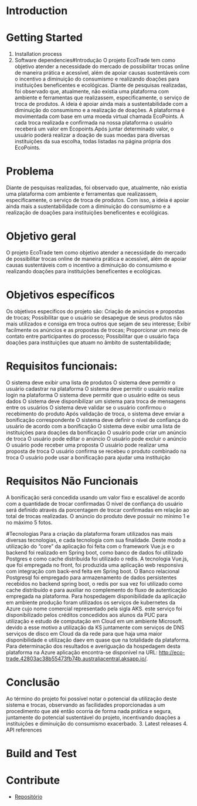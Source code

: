 # Introduction 

# Getting Started
1.	Installation process
2.	Software dependencies#Introdução
O projeto EcoTrade tem como objetivo atender a necessidade do mercado de possibilitar trocas online de maneira prática e acessível, além de apoiar causas sustentáveis com o incentivo a diminuição do consumismo e realizando doações para instituições beneficentes e ecológicas.
Diante de pesquisas realizadas, foi observado que, atualmente, não existia uma plataforma com ambiente e ferramentas que realizassem, especificamente, o serviço de troca de produtos. A ideia é apoiar ainda mais a sustentabilidade com a diminuição do consumismo e a realização de doações.
A plataforma é movimentada com base em uma moeda virtual chamada EcoPoints.
A cada troca realizada e confirmada na nossa plataforma o usuário receberá um valor em Ecopoints.Após juntar determinado valor, o usuário poderá realizar a doação de suas moedas para diversas instituições da sua escolha, todas listadas na página própria dos EcoPoints.

# Problema
Diante de pesquisas realizadas, foi observado que, atualmente, não existia uma plataforma com ambiente e ferramentas que realizassem, especificamente, o serviço de troca de produtos. Com isso, a ideia é apoiar ainda mais a sustentabilidade com a diminuição do consumismo e a realização de doações para instituições beneficentes e ecológicas.

# Objetivo geral
O projeto EcoTrade tem como objetivo atender a necessidade do mercado de possibilitar trocas online de maneira prática e acessível, além de apoiar causas sustentáveis com o incentivo a diminuição do consumismo e realizando doações para instituições beneficentes e ecológicas.

# Objetivos específicos
Os objetivos específicos do projeto são:
Criação de anúncios  e propostas de trocas;
Possibilitar que o usuário se desapegue de seus produtos não mais utilizados  e consiga em troca outros que sejam de seu interesse;
Exibir facilmente os anúncios e as propostas de trocas;
Proporcionar um meio de contato entre participantes do processo;
Possibilitar que o usuário faça doações para instituições que atuam no âmbito de sustentabilidade;

# Requisitos funcionais:
O sistema deve exibir uma lista de produtos
O sistema deve permitir o usuário cadastrar na plataforma
O sistema deve permitir o usuário realize login na plataforma 
O sistema deve permitir que o usuário edite os seus dados
O sistema deve disponibilizar um sistema para troca de mensagens entre os usuários
O sistema deve validar se o usuário confirmou o recebimento do produto 
Após validação de troca, o sistema deve enviar a bonificação correspondente
O sistema deve definir o nível de confiança do usuário de acordo com a bonificação
O sistema deve exibir uma lista de instituições para doações da bonificação
O usuário pode criar um anúncio de troca
O usuário pode editar o anúncio
O usuário pode excluir o anúncio
O usuário pode receber uma proposta
O usuário pode realizar uma proposta de troca
O usuário confirma se recebeu o produto combinado na troca
O usuário pode usar a bonificação para ajudar uma instituição

# Requisitos Não Funcionais
A bonificação será concedida usando um valor fixo e escalável de acordo com a quantidade de trocar confirmadas
O nível de confiança do usuário será definido através da porcentagem de trocar confirmadas em relação ao total de trocas realizadas.
O anúncio do produto deve possuir no mínimo 1 e no máximo 5 fotos.

#Tecnologias
Para a criação da plataforma foram utilizados nas mais diversas tecnologias, e cada tecnologia com sua finalidade. Deste modo a utilização do “core” da aplicação foi feita com o framework Vue.js  e o backend foi realizado em Spring boot,  como banco de dados foi utilizado Postgres e  como  cache distribuída foi utilizado o redis.  A tecnologia Vue.js, que foi empregada no front, foi produzida uma aplicação web responsiva com integração com back-end feita em Spring boot. O Banco relacional Postgresql foi empregado para armazenamento de dados persistentes  recebidos no backend spring boot, o redis por sua vez  foi utilizado como cache distribuído  e para auxiliar no complemento do fluxo de autenticação empregada na plataforma. Para hospedagem disponibilidade da aplicação em ambiente produção foram utilizados os serviços de kubernetes da Azure  cujo nome comercial representado pela sigla AKS.   este serviço foi disponibilizado pelos créditos concedidos aos alunos da PUC para utilização e estudo de computação em Cloud em um ambiente Microsoft.  devido a esse motivo a utilização da KS juntamente com serviços de DNS serviços de disco em Cloud da da rede para que haja uma maior disponibilidade e utilização daev em quase que na totalidade da plataforma. Para determinação dos resultados  e averiguação da hospedagem desta plataforma na Azure  aplicação  encontra-se disponível na URL: http://eco-trade.42803ac38b55473fb74b.australiacentral.aksapp.io/.

# Conclusão
Ao término do projeto foi possível notar o potencial da utilização deste sistema e trocas, observando as facilidades proporcionadas a um procedimento que até então ocorria de forma nada prática e segura, juntamente do potencial sustentável do projeto, incentivando doações a instituições e diminuição do consumismo exacerbado. 
3.	Latest releases
4.	API references

# Build and Test

# Contribute

- [Repositório](https://github.com/Gabriel-Bessa/Eco-Trade)
